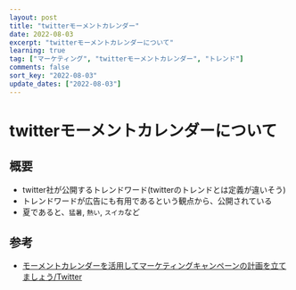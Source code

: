 ```yaml
---
layout: post
title: "twitterモーメントカレンダー"
date: 2022-08-03
excerpt: "twitterモーメントカレンダーについて"
learning: true
tag: ["マーケティング", "twitterモーメントカレンダー", "トレンド"]
comments: false
sort_key: "2022-08-03"
update_dates: ["2022-08-03"]
---
```


# twitterモーメントカレンダーについて

## 概要
 - twitter社が公開するトレンドワード(twitterのトレンドとは定義が違いそう)
 - トレンドワードが広告にも有用であるという観点から、公開されている
 - 夏であると、`猛暑`, `熱い`, `スイカ`など

## 参考
 - [モーメントカレンダーを活用してマーケティングキャンペーンの計画を立てましょう/Twitter](https://marketing.twitter.com/ja/collections/connect-on-twitter/moment-calendar)

